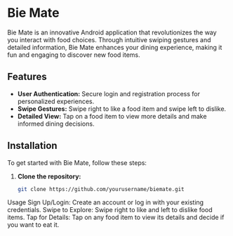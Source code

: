 # Bie Mate

Bie Mate is an innovative Android application that revolutionizes the way you interact with food choices. Through intuitive swiping gestures and detailed information, Bie Mate enhances your dining experience, making it fun and engaging to discover new food items.

## Features

- **User Authentication:** Secure login and registration process for personalized experiences.
- **Swipe Gestures:** Swipe right to like a food item and swipe left to dislike.
- **Detailed View:** Tap on a food item to view more details and make informed dining decisions.

## Installation

To get started with Bie Mate, follow these steps:

1. **Clone the repository:**
   ```bash
   git clone https://github.com/yourusername/biemate.git

Usage
Sign Up/Login: Create an account or log in with your existing credentials.
Swipe to Explore: Swipe right to like and left to dislike food items.
Tap for Details: Tap on any food item to view its details and decide if you want to eat it.
